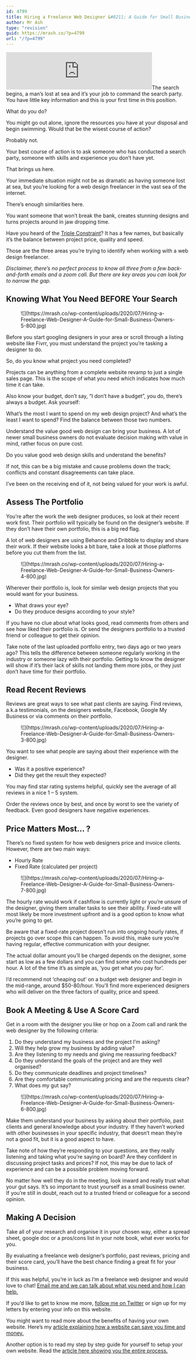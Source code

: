 ```yaml
---
id: 4799
title: Hiring a Freelance Web Designer &#8211; A Guide for Small Business Owners
author: Mr Ash
type: "revision"
guid: https://mrash.co/?p=4799
url: "/?p=4799"
---
```


<iframe frameborder="0" height="102px" loading="lazy" scrolling="no" src="https://anchor.fm/mrashleyball/embed/episodes/Hiring-A-Freelance-Web-Designer--A-Guide-For-Small-Business-Owners-e16ktkl" width="400px"></iframe>The search begins, a man’s lost at sea and it’s your job to command the search party. You have little key information and this is your first time in this position.

What do you do?

You might go out alone, ignore the resources you have at your disposal and begin swimming. Would that be the wisest course of action?

Probably not.

Your best course of action is to ask someone who has conducted a search party, someone with skills and experience you don’t have yet.

That brings us here.

Your immediate situation might not be as dramatic as having someone lost at sea, but you’re looking for a web design freelancer in the vast sea of the internet.

There’s enough similarities here.

You want someone that won’t break the bank, creates stunning designs and turns projects around in jaw dropping time.

Have you heard of the [Triple Constraint](https://www.business.com/articles/fast-good-cheap-pick-three/)? It has a few names, but basically it’s the balance between project price, quality and speed.

Those are the three areas you’re trying to identify when working with a web design freelancer.

*Disclaimer, there’s no perfect process to know all three from a few back-and-forth emails and a zoom call. But there are key areas you can look for to narrow the gap.*

## Knowing What You Need BEFORE Your Search

<div class="wp-block-image"><figure class="alignleft size-large">![](https://mrash.co/wp-content/uploads/2020/07/Hiring-a-Freelance-Web-Designer-A-Guide-for-Small-Business-Owners-5-800.jpg)</figure></div>Before you start googling designers in your area or scroll through a listing website like Fivrr, you must understand the project you’re tasking a designer to do.

So, do you know what project you need completed?

Projects can be anything from a complete website revamp to just a single sales page. This is the scope of what you need which indicates how much time it can take.

Also know your budget, don’t say, “I don’t have a budget”, you do, there’s always a budget. Ask yourself:

What’s the most I want to spend on my web design project? And what’s the least I want to spend? Find the balance between those two numbers.

Understand the value good web design can bring your business. A lot of newer small business owners do not evaluate decision making with value in mind, rather focus on pure cost.

Do you value good web design skills and understand the benefits?

If not, this can be a big mistake and cause problems down the track; conflicts and constant disagreements can take place.

I’ve been on the receiving end of it, not being valued for your work is awful.

## Assess The Portfolio

You’re after the work the web designer produces, so look at their recent work first. Their portfolio will typically be found on the designer’s website. If they don’t have their own portfolio, this is a big red flag.

A lot of web designers are using Behance and Dribbble to display and share their work. If their website looks a bit bare, take a look at those platforms before you cut them from the list.

<div class="wp-block-image"><figure class="alignleft size-large">![](https://mrash.co/wp-content/uploads/2020/07/Hiring-a-Freelance-Web-Designer-A-Guide-for-Small-Business-Owners-4-800.jpg)</figure></div>Wherever their portfolio is, look for similar web design projects that you would want for your business.

- What draws your eye?
- Do they produce designs according to your style?

If you have no clue about what looks good, read comments from others and see how liked their portfolio is. Or send the designers portfolio to a trusted friend or colleague to get their opinion.

Take note of the last uploaded portfolio entry, two days ago or two years ago? This tells the difference between someone regularly working in the industry or someone lazy with their portfolio. Getting to know the designer will show if it’s their lack of skills not landing them more jobs, or they just don’t have time for their portfolio.

## Read Recent Reviews

Reviews are great ways to see what past clients are saying. Find reviews, a.k.a testimonials, on the designers website, Facebook, Google My Business or via comments on their portfolio.

<div class="wp-block-image"><figure class="alignleft size-large">![](https://mrash.co/wp-content/uploads/2020/07/Hiring-a-Freelance-Web-Designer-A-Guide-for-Small-Business-Owners-3-800.jpg)</figure></div>You want to see what people are saying about their experience with the designer.

- Was it a positive experience?
- Did they get the result they expected?

You may find star rating systems helpful, quickly see the average of all reviews in a nice 1 – 5 system.

Order the reviews once by best, and once by worst to see the variety of feedback. Even good designers have negative experiences.

## Price Matters Most… ?

There’s no fixed system for how web designers price and invoice clients. However, there are two main ways:

- Hourly Rate
- Fixed Rate (calculated per project)

<div class="wp-block-image"><figure class="alignleft size-large">![](https://mrash.co/wp-content/uploads/2020/07/Hiring-a-Freelance-Web-Designer-A-Guide-for-Small-Business-Owners-7-800.jpg)</figure></div>The hourly rate would work if cashflow is currently light or you’re unsure of the designer, giving them smaller tasks to see their ability. Fixed-rate will most likely be more investment upfront and is a good option to know what you’re going to get.

Be aware that a fixed-rate project doesn’t run into ongoing hourly rates, if projects go over scope this can happen. To avoid this, make sure you’re having regular, effective communication with your designer.

The actual dollar amount you’ll be charged depends on the designer, some start as low as a few dollars and you can find some who cost hundreds per hour. A lot of the time it’s as simple as, ‘you get what you pay for’.

I’d recommend not ‘cheaping out’ on a budget web designer and begin in the mid-range, around $50-80/hour. You’ll find more experienced designers who will deliver on the three factors of quality, price and speed.

## Book A Meeting &amp; Use A Score Card

Get in a room with the designer you like or hop on a Zoom call and rank the web designer by the following criteria:

1. Do they understand my business and the project I’m asking?
2. Will they help grow my business by adding value?
3. Are they listening to my needs and giving me reassuring feedback?
4. Do they understand the goals of the project and are they well organised?
5. Do they communicate deadlines and project timelines?
6. Are they comfortable communicating pricing and are the requests clear?
7. What does my gut say?

<div class="wp-block-image"><figure class="alignleft size-large">![](https://mrash.co/wp-content/uploads/2020/07/Hiring-a-Freelance-Web-Designer-A-Guide-for-Small-Business-Owners-6-800.jpg)</figure></div>Make them understand your business by asking about their portfolio, past clients and general knowledge about your industry. If they haven’t worked with other businesses in your specific industry, that doesn’t mean they’re not a good fit, but it is a good aspect to have.

Take note of how they’re responding to your questions, are they really listening and taking what you’re saying on board? Are they confident in discussing project tasks and prices? If not, this may be due to lack of experience and can be a possible problem moving forward.

No matter how well they do in the meeting, look inward and really trust what your gut says. It’s so important to trust yourself as a small business owner. If you’re still in doubt, reach out to a trusted friend or colleague for a second opinion.

## Making A Decision

Take all of your research and organise it in your chosen way, either a spread sheet, google doc or a pros/cons list in your note book, what ever works for you.

By evaluating a freelance web designer’s portfolio, past reviews, pricing and their score card, you’ll have the best chance finding a great fit for your business.

If this was helpful, you’re in luck as I’m a freelance web designer and would love to chat! [Email me and we can talk about what you need and how I can help.](mailto:me@mrashleyball.com)

If you’d like to get to know me more, [follow me on Twitter](https://twitter.com/mrashleyball) or sign up for my letters by entering your info on this website.

You might want to read more about the benefits of having your own website. Here’s my [article explaining how a website can save you time and money.](https://mrash.co/4-simple-ways-a-website-will-save-you-time-and-money/)

Another option is to read my step by step guide for yourself to setup your own website. Read the [article here showing you the entire process.](https://mrash.co/how-to-setup-your-own-website-a-complete-guide-to-hosting-a-wordpress-website/)